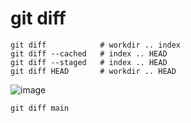 # git diff

    git diff            # workdir .. index
    git diff --cached   # index .. HEAD
    git diff --staged   # index .. HEAD
    git diff HEAD       # workdir .. HEAD

![image](https://github.com/zzzamyatin/languages/assets/10171333/379bb119-125b-4665-9ac0-e819babe2c88)
    
    git diff main
